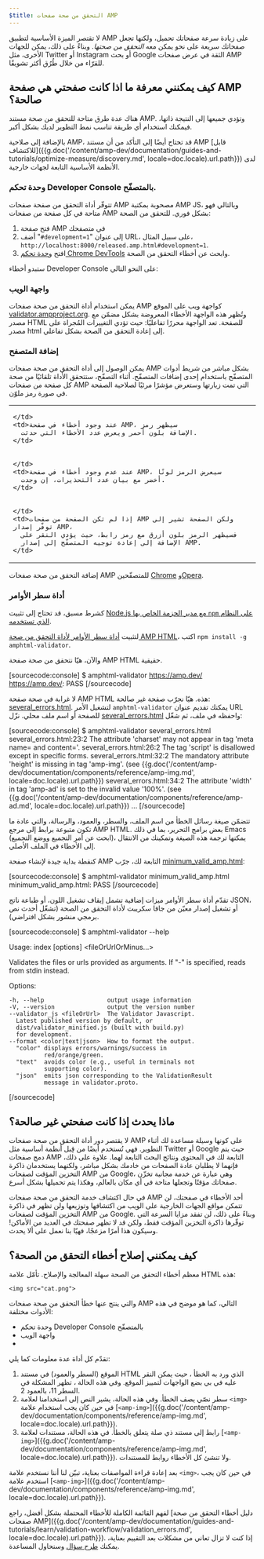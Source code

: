 ```yaml
---
$title: التحقق من صحة صفحات AMP
---
```


لا تقتصر الميزة الأساسية لتطبيق AMP على زيادة سرعة صفحاتك تحميل، ولكنها تجعل صفحاتك سريعة على نحو يمكن معه *التحقق من صحتها*. وبناءً على ذلك، يمكن للجهات الأخرى، مثل Twitter أو Instagram أو بحث Google الثقة في عرض صفحات AMP للقرّاء من خلال طُرُق أكثر تشويقًا.

## كيف يمكنني معرفة ما اذا كانت صفحتي هي صفحة AMP صالحة؟

هناك عدة طرق متاحة للتحقق من صحة مستند AMP. وتؤدي جميعها
إلى النتيجة ذاتها، فيمكنك استخدام أي طريقة تناسب
نمط التطوير لديك بشكل أكبر.

بالإضافة إلى صلاحية AMP، قد تحتاج أيضًا إلى التأكد من أن مستند AMP [قابل للاكتشاف]({{g.doc('/content/amp-dev/documentation/guides-and-tutorials/optimize-measure/discovery.md', locale=doc.locale).url.path}}) لدى الأنظمة الأساسية التابعة لجهات خارجية.

### وحدة تحكم Developer Console بالمتصفّح.

تتوفّر أداة التحقق من صفحة صفحات AMP مصحوبة بمكتبة AMP JS، وبالتالي فهو متاحة في كل صفحة من صفحات AMP بشكل فوري. للتحقق من الصحة:

  1. فتح صفحة AMP في متصفحك
  1. أضف "`#development=1`" إلى عنوان URL، على سبيل المثال، `http://localhost:8000/released.amp.html#development=1`.
  1. افتح [وحدة تحكم Chrome DevTools](https://developers.google.com/web/tools/chrome-devtools/debug/console/) وابحث عن أخطاء التحقق من الصحة.

ستبدو أخطاء Developer Console على النحو التالي:

<amp-img src="/static/img/docs/validator_errors.png" width="713" height="243" layout="responsive" alt="Screen grab of AMP Validator errors in chrome developer console"></amp-img>

### واجهة الويب

يمكن استخدام أداة التحقق من صحة صفحات AMP كواجهة ويب على الموقع
[validator.ampproject.org](https://validator.ampproject.org/). وتُظهر
هذه الواجهة الأخطاء المعروضة بشكل مضمّن مع مصدر HTML للصفحة.
تعد الواجهة محررًا تفاعليًا: حيث تؤدي التغييرات المُجراة على مصدر html إلى
إعادة التحقق من الصحة بشكل تفاعلي.

<amp-img src="/static/img/docs/validator_web_ui.png" width="660" height="507" layout="responsive" alt="Screen grab of validator.ampproject.org with error examples."></amp-img>

### إضافة المتصفح

يمكن الوصول إلى أداة التحقق من صحة صفحات AMP بشكل مباشر من شريط أدوات المتصفّح باستخدام
إحدى إضافات المتصفّح. أثناء التصفّح، ستتحقق الأداة تلقائيًا من صحة كل صفحة من صفحات AMP
التي تمت زيارتها وستعرض مؤشرًا مرئيًا لصلاحية الصفحة في صورة رمز
ملوّن.

<table>
  <tr>
    <td>
      <amp-img src="/static/img/docs/validator_icon_invalid.png" width="20" height="20" layout="fixed" alt="Red AMP icon indicating invalid AMP document."></amp-img>

    </td>
    <td>عند وجود أخطاء في صفحة AMP، سيظهر رمز
      الإضافة بلون أحمر ويعرض عدد الأخطاء التي حدثت.
    </td>
  </tr>
  <tr>
    <td>
      <amp-img src="/static/img/docs/validator_icon_valid.png" width="20" height="20" layout="fixed" alt="Green AMP icon indicating valid AMP document."></amp-img>

    </td>
    <td>عند عدم وجود أخطاء في صفحة AMP، سيعرض الرمز لونًا
      أخضر مع بيان عدد التحذيرات، إن وجدت.
    </td>
  </tr>
  <tr>
    <td>
      <amp-img src="/static/img/docs/validator_icon_link.png" width="20" height="20" layout="fixed" alt="Blue AMP icon indicating AMP HTML variant if clicked."></amp-img>

    </td>
    <td>إذا لم تكن الصفحة من صفحات AMP ولكن الصفحة تشير إلى توفّر إصدار AMP،
      فسيظهر الرمز بلون أزرق مع رمز رابط، حيث يؤدي النقر على
      الإضافة إلى إعادة توجيه المتصفّح إلى إصدار AMP.
    </td>
  </tr>
</table>

إضافة التحقق من صحة صفحات AMP للمتصفّحين
[Chrome](https://chrome.google.com/webstore/detail/amp-validator/nmoffdblmcmgeicmolmhobpoocbbmknc) و[Opera](https://addons.opera.com/en-gb/extensions/details/amp-validator/).

### أداة سطر الأوامر

كشرط مسبق، قد تحتاج إلى تثبيت <a href="https://docs.npmjs.com/getting-started/installing-node">Node.js مع مدير الحزمة الخاص بها
`npm` على النظام الذي تستخدمه</a>.

لتثبيت [أداة سطر الأوامر لأداة التحقق من صحة AMP HTML](https://www.npmjs.com/package/amphtml-validator)، اكتب `npm install -g amphtml-validator`.

والآن، هيّا نتحقق من صحة صفحة AMP HTML حقيقية.

[sourcecode:console]
$ amphtml-validator https://amp.dev/
https://amp.dev/: PASS
[/sourcecode]

لا غرابة في صحة صفحة AMP HTML هذه. هيّا نجرّب صفحة غير صالحة:
[several_errors.html](https://raw.githubusercontent.com/ampproject/amphtml/master/validator/testdata/feature_tests/several_errors.html). لتشغيل الأمر `amphtml-validator` يمكنك تقديم عنوان URL للصفحة أو اسم ملف محلي. نزّل [several_errors.html](https://raw.githubusercontent.com/ampproject/amphtml/master/validator/testdata/feature_tests/several_errors.html) واحفظه في ملف، ثم شغّل:

[sourcecode:console]
$ amphtml-validator several_errors.html
several_errors.html:23:2 The attribute 'charset' may not appear in tag 'meta name= and content='.
several_errors.html:26:2 The tag 'script' is disallowed except in specific forms.
several_errors.html:32:2 The mandatory attribute 'height' is missing in tag 'amp-img'. (see {{g.doc('/content/amp-dev/documentation/components/reference/amp-img.md', locale=doc.locale).url.path}})
several_errors.html:34:2 The attribute 'width' in tag 'amp-ad' is set to the invalid value '100%'. (see {{g.doc('/content/amp-dev/documentation/components/reference/amp-ad.md', locale=doc.locale).url.path}})
...
[/sourcecode]

تتضمّن صيغة رسائل الخطأ من اسم الملف، والسطر، والعمود، والرسالة،
والتي عادة ما تكون متبوعة برابط إلى مرجع AMP HTML. بعض برامج التحرير، بما في ذلك Emacs
(ابحث عن أمر التجميع ووضع التجميع)، يمكنها ترجمة هذه الصيغة وتمكينك من
الانتقال إلى الأخطاء في الملف الأصلي.

كنقطة بداية جيدة لإنشاء صفحة AMP التابعة لك، جرّب [minimum_valid_amp.html](https://raw.githubusercontent.com/ampproject/amphtml/master/validator/testdata/feature_tests/minimum_valid_amp.html):

[sourcecode:console]
$ amphtml-validator minimum_valid_amp.html
minimum_valid_amp.html: PASS
[/sourcecode]

تقدّم أداة سطر الأوامر ميزات إضافية تشمل إيقاف تشغيل
اللون، أو طباعة ناتج JSON، أو تشغيل إصدار معيّن من
جافا سكريبت لأداة التحقق من الصحة (تشغّل أحدث نص برمجي منشور بشكل افتراضي).

[sourcecode:console]
$ amphtml-validator --help

  Usage: index [options] <fileOrUrlOrMinus...>

  Validates the files or urls provided as arguments. If "-" is
  specified, reads from stdin instead.

  Options:

    -h, --help                  output usage information
    -V, --version               output the version number
    --validator_js <fileOrUrl>  The Validator Javascript.
      Latest published version by default, or
      dist/validator_minified.js (built with build.py)
      for development.
    --format <color|text|json>  How to format the output.
      "color" displays errors/warnings/success in
              red/orange/green.
      "text"  avoids color (e.g., useful in terminals not
              supporting color).
      "json"  emits json corresponding to the ValidationResult
              message in validator.proto.
[/sourcecode]

## ماذا يحدث إذا كانت صفحتي غير صالحة؟

لا يقتصر دور أداة التحقق من صحة صفحات AMP على كونها وسيلة مساعدة لك أثناء التطوير. فهي تُستخدم أيضًا من قِبل أنظمة أساسية مثل Twitter أو Google حيث يتم دمج صفحات AMP التابعة لك في المحتوى ونتائج البحث التابعة لهما. علاوة على ذلك، فإنهما لا يطلبان عادة الصفحات من خادمك بشكل مباشر، ولكنهما يستخدمان ذاكرة التخزين المؤقت لصفحات AMP من Google، وهي عبارة عن خدمة مجانية تخزّن صفحاتك مؤقتًا وتجعلها متاحة في أي مكان بالعالم، وهكذا يتم تحميلها بشكل أسرع.

في حال اكتشاف خدمة التحقق من صحة صفحات AMP أحد الأخطاء في صفحتك، لن تتمكن مواقع الجهات الخارجية على الويب من اكتشافها وتوزيعها ولن تظهر في ذاكرة التخزين المؤقت لصفحات AMP من Google. وبناءً على ذلك، لن تفقد مزايا السرعة التي توفّرها ذاكرة التخزين المؤقت فقط، ولكن قد لا تظهر صفحتك في العديد من الأماكن! وسيكون هذا أمرًا مزعجًا، فهيّا بنا نعمل على ألا يحدث.

## كيف يمكنني إصلاح أخطاء التحقق من الصحة؟

معظم أخطاء التحقق من الصحة سهلة المعالجة والإصلاح. تأمّل علامة HTML هذه:

`<img src="cat.png">`

والتي ينتج عنها خطأ التحقق من صحة صفحات AMP التالي، كما هو موضح في هذه الأدوات مختلفة:

* وحدة تحكم Developer Console بالمتصفّح
<amp-img alt="AMP error: The tag &#39;img&#39; may only appear as a descendant of tag &#39;noscript&#39;. Did you mean &#39;amp-img&#39;? line 11, column 2" height="30" src="/static/img/docs/validator_console_imgerror.png" width="696" layout="responsive"></amp-img>
* واجهة الويب
<amp-img alt="AMP error: The tag &#39;img&#39; may only appear as a descendant of tag &#39;noscript&#39;. Did you mean &#39;amp-img&#39;? line 11, column 2" height="58" src="/static/img/docs/validator_webui_imgerror.png" width="676" layout="responsive"></amp-img>
* <amp-img alt="AMP error: The tag &#39;img&#39; may only appear as a descendant of tag &#39;noscript&#39;. Did you mean &#39;amp-img&#39;? line 11, column 2" height="108" src="/static/img/docs/validator_extension_imgerror.png" width="724" layout="responsive"></amp-img>

تقدّم كل أداة عدة معلومات كما يلي:

  1. الموقع (السطر والعمود) في مستند HTML الذي ورد به الخطأ
     ، حيث يمكن النقر عليه في بي بضع الواجهات لتمييز الموقع. وفي هذه الحالة
     ، تظهر المشكلة في السطر 11، بالعمود 2.
  1. سطر نصّي يصف الخطأ. وفي هذه الحالة، يشير النص إلى
     استخدامنا لعلامة `<img>` في حين كان يجب استخدام علامة [`<amp-img>`]({{g.doc('/content/amp-dev/documentation/components/reference/amp-img.md', locale=doc.locale).url.path}}).
  1. رابط إلى مستند ذي صلة يتعلق بالخطأ. في هذه الحالة،
     مستندات لعلامة [`<amp-img>`]({{g.doc('/content/amp-dev/documentation/components/reference/amp-img.md', locale=doc.locale).url.path}}). ولا تنشئ كل الأخطاء
     روابط للمستندات.

بعد إعادة قراءة المواصفات بعناية، تبيّن لنا أننا نستخدم علامة `<img>`، في حين كان يجب استخدم علامة [`<amp-img>`]({{g.doc('/content/amp-dev/documentation/components/reference/amp-img.md', locale=doc.locale).url.path}}).

لفهم القائمة الكاملة للأخطاء المحتملة بشكل أفضل،
راجع [دليل أخطاء التحقق من صحة صفحات AMP]({{g.doc('/content/amp-dev/documentation/guides-and-tutorials/learn/validation-workflow/validation_errors.md', locale=doc.locale).url.path}}).
إذا كنت لا تزال تعاني من مشكلات بعد التقييم بعناية، يمكنك <a href="http://stackoverflow.com/questions/tagged/amp-html">طرح
سؤال</a> وسنحاول المساعدة.
